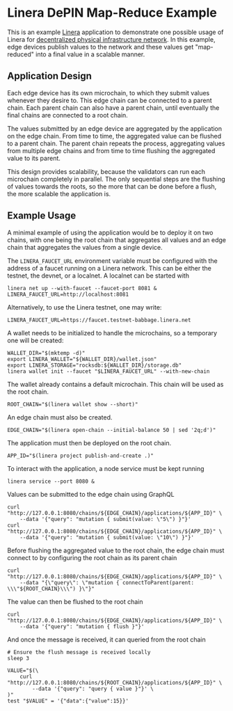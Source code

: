# Linera DePIN Map-Reduce Example

This is an example [Linera](https://linera.io) application to demonstrate one possible usage of
Linera for [decentralized physical infrastructure network][depin]. In this example, edge devices
publish values to the network and these values get "map-reduced" into a final value in a scalable
manner.

[depin]: https://en.wikipedia.org/wiki/Decentralized_physical_infrastructure_network

## Application Design

Each edge device has its own microchain, to which they submit values whenever they desire to. This
edge chain can be connected to a parent chain. Each parent chain can also have a parent chain,
until eventually the final chains are connected to a root chain.

The values submitted by an edge device are aggregated by the application on the edge chain. From
time to time, the aggregated value can be flushed to a parent chain. The parent chain repeats the
process, aggregating values from multiple edge chains and from time to time flushing the aggregated
value to its parent.

This design provides scalability, because the validators can run each microchain completely in
parallel. The only sequential steps are the flushing of values towards the roots, so the more that
can be done before a flush, the more scalable the application is.

## Example Usage

A minimal example of using the application would be to deploy it on two chains, with one being the
root chain that aggregates all values and an edge chain that aggregates the values from a single
device.

The `LINERA_FAUCET_URL` environment variable must be configured with the address of a faucet
running on a Linera network. This can be either the testnet, the devnet, or a localnet. A localnet
can be started with

```ignore
linera net up --with-faucet --faucet-port 8081 &
LINERA_FAUCET_URL=http://localhost:8081
```

Alternatively, to use the Linera testnet, one may write:
```
LINERA_FAUCET_URL=https://faucet.testnet-babbage.linera.net
```

A wallet needs to be initialized to handle the microchains, so a temporary one will be created:

```
WALLET_DIR="$(mktemp -d)"
export LINERA_WALLET="${WALLET_DIR}/wallet.json"
export LINERA_STORAGE="rocksdb:${WALLET_DIR}/storage.db"
linera wallet init --faucet "$LINERA_FAUCET_URL" --with-new-chain
```

The wallet already contains a default microchain. This chain will be used as the root chain.

```
ROOT_CHAIN="$(linera wallet show --short)"
```

An edge chain must also be created.

```
EDGE_CHAIN="$(linera open-chain --initial-balance 50 | sed '2q;d')"
```

The application must then be deployed on the root chain.

```
APP_ID="$(linera project publish-and-create .)"
```

To interact with the application, a node service must be kept running

```
linera service --port 8080 &
```

Values can be submitted to the edge chain using GraphQL

```
curl "http://127.0.0.1:8080/chains/${EDGE_CHAIN}/applications/${APP_ID}" \
    --data '{"query": "mutation { submit(value: \"5\") }"}'
curl "http://127.0.0.1:8080/chains/${EDGE_CHAIN}/applications/${APP_ID}" \
    --data '{"query": "mutation { submit(value: \"10\") }"}'
```

Before flushing the aggregated value to the root chain, the edge chain must connect to by
configuring the root chain as its parent chain

```
curl "http://127.0.0.1:8080/chains/${EDGE_CHAIN}/applications/${APP_ID}" \
    --data "{\"query\": \"mutation { connectToParent(parent: \\\"${ROOT_CHAIN}\\\") }\"}"
```

The value can then be flushed to the root chain

```
curl "http://127.0.0.1:8080/chains/${EDGE_CHAIN}/applications/${APP_ID}" \
    --data '{"query": "mutation { flush }"}'
```

And once the message is received, it can queried from the root chain

```
# Ensure the flush message is received locally
sleep 3

VALUE="$(\
    curl "http://127.0.0.1:8080/chains/${ROOT_CHAIN}/applications/${APP_ID}" \
        --data '{"query": "query { value }"}' \
)"
test "$VALUE" = '{"data":{"value":15}}'
```

